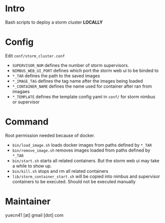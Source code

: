 # Intro

Bash scripts to deploy a storm cluster **LOCALLY**

# Config

Edit `conf/storm_cluster.conf`

* `SUPERVISOR_NUM` defines the number of storm supervisors.
* `NIMBUS_WEB_UI_PORT` defines which port the storm web ui to be binded to
* `*_TAR` defines the path to the saved images
* `*_IMAGE_TAG` defines the tag name after the images being loaded
* `*_CONTAINER_NAME` defines the name used for container after ran from imagaes
* `*_TEMPLATE` defines the template config yaml in `conf/` for storm nimbus or supervisor

# Command

Root permission needed because of docker.

* `bin/load_image.sh` loads docker images from paths defined by `*_TAR`
* `bin/remove_image.sh` removes images loaded from paths defined by `*_TAR`
* `bin/start.sh` starts all related containers. But the storm web ui may take a while to show up.
* `bin/kill.sh` stops and rm all related containers
* `lib/storm_container_start.sh` will be copied into nimbus and supervisor containers to be executed. Should not be executed manually

# Maintainer

yuecn41 [at] gmail [dot] com
